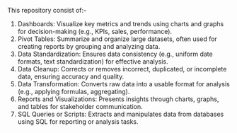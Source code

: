 This repository consist of:-
1. Dashboards:
Visualize key metrics and trends using charts and graphs for decision-making (e.g., KPIs, sales, performance).
2. Pivot Tables:
Summarize and organize large datasets, often used for creating reports by grouping and analyzing data.
3. Data Standardization:
Ensures data consistency (e.g., uniform date formats, text standardization) for effective analysis.
4. Data Cleanup:
Corrects or removes incorrect, duplicated, or incomplete data, ensuring accuracy and quality.
5. Data Transformation:
Converts raw data into a usable format for analysis (e.g., applying formulas, aggregating).
6. Reports and Visualizations:
Presents insights through charts, graphs, and tables for stakeholder communication.
7. SQL Queries or Scripts:
Extracts and manipulates data from databases using SQL for reporting or analysis tasks.
